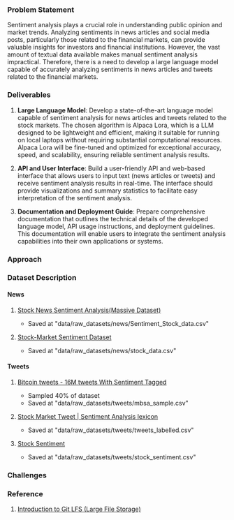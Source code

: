 ### Problem Statement

Sentiment analysis plays a crucial role in understanding public opinion and market trends. Analyzing sentiments in news articles and social media posts, particularly those related to the financial markets, can provide valuable insights for investors and financial institutions. However, the vast amount of textual data available makes manual sentiment analysis impractical. Therefore, there is a need to develop a large language model capable of accurately analyzing sentiments in news articles and tweets related to the financial markets.

### Deliverables

1. **Large Language Model**: Develop a state-of-the-art language model capable of sentiment analysis for news articles and tweets related to the stock markets. The chosen algorithm is Alpaca Lora, which is a LLM designed to be lightweight and efficient, making it suitable for running on local laptops without requiring substantial computational resources. Alpaca Lora will be fine-tuned and optimized for exceptional accuracy, speed, and scalability, ensuring reliable sentiment analysis results.

2. **API and User Interface**: Build a user-friendly API and web-based interface that allows users to input text (news articles or tweets) and receive sentiment analysis results in real-time. The interface should provide visualizations and summary statistics to facilitate easy interpretation of the sentiment analysis.

3. **Documentation and Deployment Guide**: Prepare comprehensive documentation that outlines the technical details of the developed language model, API usage instructions, and deployment guidelines. This documentation will enable users to integrate the sentiment analysis capabilities into their own applications or systems.

### Approach

### Dataset Description

#### News

1. [Stock News Sentiment Analysis(Massive Dataset)](https://www.kaggle.com/datasets/avisheksood/stock-news-sentiment-analysismassive-dataset)
    - Saved at "data/raw_datasets/news/Sentiment_Stock_data.csv"

2. [Stock-Market Sentiment Dataset](https://www.kaggle.com/datasets/yash612/stockmarket-sentiment-dataset)
    - Saved at "data/raw_datasets/news/stock_data.csv"

#### Tweets

1. [Bitcoin tweets - 16M tweets With Sentiment Tagged](https://www.kaggle.com/datasets/gauravduttakiit/bitcoin-tweets-16m-tweets-with-sentiment-tagged)
    - Sampled 40% of dataset
    - Saved at "data/raw_datasets/tweets/mbsa_sample.csv"
    

2. [Stock Market Tweet | Sentiment Analysis lexicon](https://www.kaggle.com/datasets/utkarshxy/stock-markettweets-lexicon-data)
    - Saved at "data/raw_datasets/tweets/tweets_labelled.csv"

3. [Stock Sentiment](https://www.kaggle.com/datasets/purvitsharma/stock-sentiment)
    - Saved at "data/raw_datasets/tweets/stock_sentiment.csv"

### Challenges

### Reference

1. [Introduction to Git LFS (Large File Storage)](https://www.youtube.com/watch?v=xPFLAAhuGy0&ab_channel=DanGitschooldude)